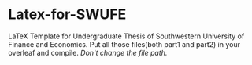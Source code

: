 # Latex-for-SWUFE
LaTeX Template for Undergraduate Thesis of Southwestern University of Finance and Economics.
Put all those files(both part1 and part2) in your overleaf and compile. *Don't change the file path.*
